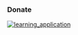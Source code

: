 
### Donate
[![learning_application](https://i.imgur.com/abEFO5o.png)](https://buymeacoffee.com/sahurows)
